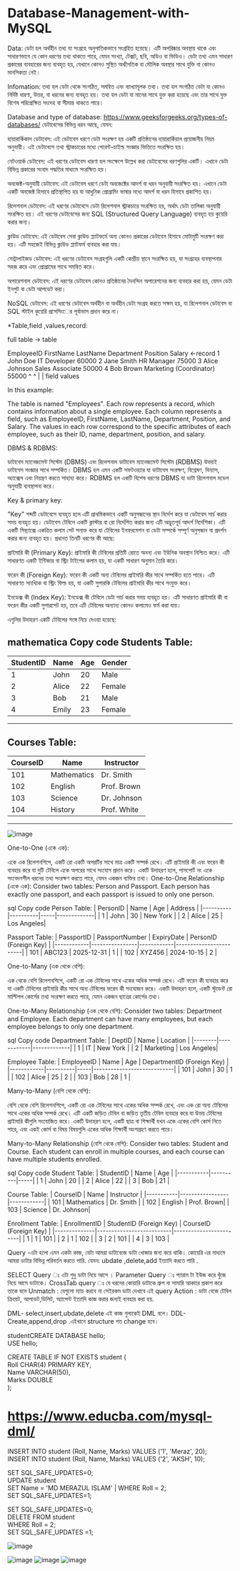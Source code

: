 # Database-Management-with-MySQL



Data: ডেটা হল  অর্থহীন তথ্য যা সংগ্রহে অনুপাতিকভাবে সংগ্রহিত হয়েছে। এটি অপরিষ্কার অবস্থায় থাকে এবং সাধারণভাবে যে কোন ধরণের তথ্য থাকতে পারে, যেমন সংখ্যা, টেক্সট, ছবি, অডিও বা ভিডিও। ডেটা তথ্য এমন সাধারণ প্রকারের ব্যবহারের জন্য ব্যবহৃত হয়, যেখানে কোনও সুস্থিত অর্থনৈতিক বা মৌলিক অবস্থার সাথে যুক্তি বা কোনও মানসিকতা নেই।

Infomation: তথ্য হল ডেটা থেকে সংগঠিত, সমন্বিত এবং ব্যাখ্যামূলক তথ্য। তথ্য হল সংগঠিত ডেটা যা কোনও নির্দিষ্ট ধারণা, উত্তর, বা ধরনের জন্য ব্যবহৃত হয়। তথ্য হল ডেটা যা মানের সাথে যুক্ত করা হয়েছে এবং তার সাথে যুক্ত বিশেষ পরিপ্রেক্ষিত সংদেহ বা সীমান্ত থাকতে পারে।


Database and type of database:  https://www.geeksforgeeks.org/types-of-databases/
ডেটাবেসের বিভিন্ন ধরন আছে, যেমন:

হায়ারার্কিকাল ডেটাবেস: এই ডেটাবেস ধরণে ডেটা সংরক্ষণ হয় একটি প্রতিষ্ঠানের হায়ারার্কিয়াল প্রয়োজনীয় নিয়ম অনুযায়ী। এই ডেটাবেসে তথ্য স্ট্রাকচারের মধ্যে পেরেন্ট-চাইল্ড সংজ্ঞার ভিত্তিতে সংরক্ষিত হয়।

নেটওয়ার্ক ডেটাবেস: এই ধরণের ডেটাবেস ধারণা হল সংক্ষেপে উল্লেখ করা ডেটাবেসের ধরণগুলির একটি। এখানে ডেটা বিভিন্ন প্রকারের সংবাদ পদ্ধতির মাধ্যমে সংরক্ষিত হয়।

অবজেক্ট-অনুযায়ী ডেটাবেস: এই ডেটাবেস ধরণে ডেটা অবজেক্টের আদর্শ বা ধরন অনুযায়ী সংরক্ষিত হয়। এখানে ডেটা একটি অবজেক্ট হিসাবে প্রতিস্থাপিত হয় যা আধুনিক প্রোগ্রামিং ভাষার মধ্যে আদর্শ বা ধরন হিসাবে প্রকাশিত হয়।

রিলেশনাল ডেটাবেস: এই ধরণের ডেটাবেসে ডেটা রিলেশনাল স্ট্রাকচারে সংরক্ষিত হয়, অর্থাৎ ডেটা তালিকা অনুযায়ী সংরক্ষিত হয়। এই ধরণের ডেটাবেসের জন্য SQL (Structured Query Language) ব্যবহৃত হয় কুয়েরি করার জন্য।

ক্লাউড ডেটাবেস: এই ডেটাবেস সেবা ক্লাউড প্ল্যাটফর্মে অন্য কোনও প্রকারের ডেটাবেস হিসাবে মোটামুটি সংরক্ষণ করা হয়। এটি সহজেই বিভিন্ন ক্লাউড প্ল্যাটফর্ম ব্যবহার করা যায়।

সেন্ট্রালাইজড ডেটাবেস: এই ধরণের ডেটাবেস সংগ্রহগুলি একটি কেন্দ্রীয় স্থানে সংরক্ষিত হয়, যা সংগ্রহের ব্যবস্থাপনার সহজ করে এবং প্রোগ্রামের সাথে সমন্বিত করে।

অপারেশনাল ডেটাবেস: এই ধরণের ডেটাবেস কোনও প্রতিষ্ঠানের দৈনন্দিন অপারেশনের জন্য ব্যবহার করা হয়, যেমন ডেটা ইনপুট বা ডেটা আপডেট করা।

NoSQL ডেটাবেস: এই ধরণের ডেটাবেস অর্থহীন বা অর্থহীন ডেটা সংগ্রহ করতে সক্ষম হয়, যা রিলেশনাল ডেটাবেস বা SQL স্টাইল কুয়েরি প্রসেসিংের পূর্বাভাস প্রদান করে না।


*Table,field ,values,record:

full table -> table

EmployeeID	FirstName	LastName	Department	    Position	       Salary     <-record
1	        John	    Doe	          IT	        Developer	       60000
2	        Jane	    Smith	      HR	        Manager	           75000
3	        Alice	    Johnson	      Sales	        Associate	       50000
4	        Bob	        Brown        Marketing	   (Coordinator)	   55000
                                        ^               ^
                                        |               |
                                       field         values
                                        
In this example:

The table is named "Employees".
Each row represents a record, which contains information about a single employee.
Each column represents a field, such as EmployeeID, FirstName, LastName, Department, Position, and Salary.
The values in each row correspond to the specific attributes of each employee, such as their ID, name, department, position, and salary.



DBMS & RDBMS: 

ডাটাবেস ম্যানেজমেন্ট সিস্টেম (DBMS) এবং রিলেশনাল ডাটাবেস ম্যানেজমেন্ট সিস্টেম (RDBMS) উভয়ই ডাটাবেস সংজ্ঞার সাথে সম্পর্কিত। 
DBMS হল এমন একটি সফটওয়্যার যা ডাটাবেস সংরক্ষণ, বিশ্লেষণ, বিন্যাস, অ্যাক্সেস এবং নিয়ন্ত্রণ করতে সাহায্য করে। 
RDBMS হল একটি বিশেষ ধরণের DBMS যা ডাটা রিলেশনাল মডেল অনুযায়ী ব্যবস্থাপনা করে। 


Key & primary key: 

"Key" শব্দটি ডেটাবেসে ব্যবহৃত হলে এটি প্রাথমিকভাবে একটি অনুসন্ধানের স্থান নির্দেশ করে যা ডেটাবেস সার্চ করার সময় ব্যবহৃত হয়। ডেটাবেস টেবিলে একটি ক্লাস্টার বা রো নির্দেশিত করার জন্য এটি অদ্ভুতপূর্ব আদর্শ নির্দেশিকা। এটি একটি সিন্থ্যাক্সে একত্রিত কলাম সেট সনাক্ত করে যা টেবিলের ইনফরমেশন বা ডেটা সম্পর্কে সম্পূর্ণ অনুসন্ধান বা প্রদর্শন করার জন্য ব্যবহৃত হয়। প্রধানত তিনটি ধরণের কী আছে:

প্রাইমারি কী (Primary Key): প্রাইমারি কী টেবিলের প্রতিটি রোতে অনন্য এবং ইউনিক অবস্থান নিশ্চিত করে। এটি সাধারণত একটি ইন্টিজার বা স্ট্রিং টাইপের কলাম হয়, যা একটি সাধারণ অনুমান তৈরি করে।

ফরেন কী (Foreign Key): ফরেন কী একটি অন্য টেবিলের প্রাইমারি কীর সাথে সম্পর্কিত হতে পারে। এটি সাধারণত সাংখ্যিক বা স্ট্রিং ফিল্ড হয়, যা একটি সুপারকি টেবিলের প্রাইমারি কীর সাথে সংযুক্ত করে।

ইনডেক্স কী (Index Key): ইনডেক্স কী টেবিলে ডেটা সার্চ করার সময় ব্যবহৃত হয়। এটি সাধারণত প্রাইমারি কী বা ফরেন কীর একটি সুপারসেট হয়, তবে এটি টেবিলের অন্যান্য কোনও কলামেও ফর্ম করা যায়।

এগুলির উদাহরণ একটি টেবিলের সঙ্গে নিচে দেওয়া হয়েছে:

mathematica
Copy code
Students Table:
---------------------------------------
| StudentID | Name     | Age | Gender |
|-----------|----------|-----|--------|
| 1         | John     | 20  | Male   |
| 2         | Alice    | 22  | Female |
| 3         | Bob      | 21  | Male   |
| 4         | Emily    | 23  | Female |
---------------------------------------
Courses Table:
--------------------------------------------
| CourseID  | Name            | Instructor |
|-----------|-----------------|------------|
| 101       | Mathematics     | Dr. Smith  |
| 102       | English         | Prof. Brown|
| 103       | Science         | Dr. Johnson|
| 104       | History         | Prof. White|
--------------------------------------------
![image](https://github.com/Md-Merazul-Islam/Database-Management-with-MySQL/assets/129538030/6bd4fb00-3832-4643-a84d-8b1f0cefd05f)

One-to-One (একে এক):

একে এক রিলেশনশিপে, একটি রো একটি অপরটির সাথে মাত্র একটি সম্পর্ক রেখে।
এটি প্রাইমারি কী এবং ফরেন কী ব্যবহার করে যা দুটি টেবিলে একে অপরের সাথে সংযোগ প্রদান করে।
একটি উদাহরণ হলে, পাসপোর্ট নং একে সংবেদনশীল ধরনের তথ্য সংরক্ষণ করতে পারে, যেমন একজন ব্যক্তির তথ্য।
One-to-One Relationship (একে এক):
Consider two tables: Person and Passport. Each person has exactly one passport, and each passport is issued to only one person.

sql
Copy code
Person Table:
| PersonID | Name     | Age | Address     |
|----------|----------|-----|-------------|
| 1        | John     | 30  | New York    |
| 2        | Alice    | 25  | Los Angeles|

Passport Table:
| PassportID | PassportNumber | ExpiryDate | PersonID (Foreign Key) |
|------------|----------------|------------|------------------------|
| 101        | ABC123         | 2025-12-31 | 1                      |
| 102        | XYZ456         | 2024-10-15 | 2                      |



One-to-Many (এক থেকে বেশি):

এক থেকে বেশি রিলেশনশিপে, একটি রো এক টেবিলের সাথে একের অধিক সম্পর্ক রেখে।
এটি ফরেন কী ব্যবহার করে যা একটি টেবিলের প্রাইমারি কীর সাথে অন্য টেবিলের ফরেন কী সংযোজন করে।
একটি উদাহরণ হলে, একটি স্টুডেন্ট রো মাল্টিপল কোর্সের তথ্য সংরক্ষণ করতে পারে, যেমন একজন ছাত্রের কোর্সের তথ্য।

One-to-Many Relationship (এক থেকে বেশি):
Consider two tables: Department and Employee. Each department can have many employees, but each employee belongs to only one department.

sql
Copy code
Department Table:
| DeptID | Name       | Location    |
|--------|------------|-------------|
| 1      | IT         | New York    |
| 2      | Marketing  | Los Angeles|

Employee Table:
| EmployeeID | Name     | Age | DepartmentID (Foreign Key) |
|------------|----------|-----|----------------------------|
| 101        | John     | 30  | 1                          |
| 102        | Alice    | 25  | 2                          |
| 103        | Bob      | 28  | 1                          |



Many-to-Many (বেশি থেকে বেশি):

বেশি থেকে বেশি রিলেশনশিপে, একটি রো এক টেবিলের সাথে একের অধিক সম্পর্ক রেখে, এবং এক রো অন্য টেবিলের সাথে একের অধিক সম্পর্ক রেখে।
এটি একটি জড়িত টেবিল বা জড়িত তৃতীয় টেবিল ব্যবহার করে যা উভয় টেবিলের প্রাইমারি কীগুলি সংযোজিত করে।
একটি উদাহরণ হলে, একটি ছাত্র বা শিক্ষার্থী যখন একে একের বেশি কোর্স নিতে পারে, এবং একই কোর্স বা বিষয় বিষয়গুলি একের অধিক শিক্ষার্থী অংশগ্রহণ করতে পারে।

Many-to-Many Relationship (বেশি থেকে বেশি):
Consider two tables: Student and Course. Each student can enroll in multiple courses, and each course can have multiple students enrolled.

sql
Copy code
Student Table:
| StudentID | Name     | Age | 
|-----------|----------|-----|
| 1         | John     | 20  |
| 2         | Alice    | 22  |
| 3         | Bob      | 21  |

Course Table:
| CourseID  | Name            | Instructor |
|-----------|-----------------|------------|
| 101       | Mathematics     | Dr. Smith  |
| 102       | English         | Prof. Brown|
| 103       | Science         | Dr. Johnson|

Enrollment Table:
| EnrollmentID | StudentID (Foreign Key) | CourseID (Foreign Key) |
|--------------|--------------------------|------------------------|
| 1            | 1                        | 101                    |
| 2            | 1                        | 102                    |
| 3            | 2                        | 101                    |
| 4            | 3                        | 103                    |



Query -এটা হলো এমন একটা কাজ, যেটা আমরা ডাটাবেজে ডাটা খোজার জন্য করে থাকি। কোয়েরি এর মাধ্যমে আমরা ডাটার বিভিন্ন পরিবর্তন করতে পারি. যেমন: ubdate ,delete,add ইত্যাদি করতে পারি .

SELECT Query ঃ এটা শুধু ডাটা নিয়ে আসে ।
Parameter Query ঃ প্যারাম টা ইউজ করে খুঁজে নিয়ে আসে ডাটাকে।
CrossTab query ঃ যে ধরনের কোয়ারি ডাটাকে গ্রুপ বা সামারি আকারে প্রকাশ করে তাকে বলে
Unmatch : যেগুলো ম্যাচ করবে না সেইরকম ডাটা দেখাবে এই query
Action : ডাটা বেজে টেবিল ক্রিয়েট, আপডেট,ডিলিট, অ্যাপেন্ট ইত্যাদি কাজ করার জন্যই  ব্যবহার করা হয়.


DML- select,insert,ubdate,delete এই কাজ গুলাকেই DML বলে।
DDL- Create,append,drop .এইখানে structure গত change হবে। 

studentCREATE DATABASE hello;                                                   
USE hello;                                                                      
                                                                                
CREATE TABLE IF NOT EXISTS student (                                            
    Roll CHAR(4) PRIMARY KEY,                                                   
    Name VARCHAR(50),                                                          
    Marks DOUBLE                                                                
);                                                                              
# https://www.educba.com/mysql-dml/
INSERT INTO student (Roll, Name, Marks) VALUES ('1', 'Meraz', 20);              
INSERT INTO student (Roll, Name, Marks) VALUES ('2', 'AKSH', 10);               
                                                                              
SET SQL_SAFE_UPDATES=0;                                                        
UPDATE student                                                                 
SET Name = 'MD MERAZUL ISLAM'                                                   |
WHERE Roll = 2;                                                                
SET SQL_SAFE_UPDATES=1;                                                         
                                                                                
SET SQL_SAFE_UPDATES=0;                                                        
DELETE FROM student                                                             
WHERE Roll = 2;                                                                
SET SQL_SAFE_UPDATES =1;                                                        





![image](https://github.com/Md-Merazul-Islam/Database-Management-with-MySQL/assets/129538030/e8191c7d-c42b-4997-8f12-6eab0a80a623)


![image](https://github.com/Md-Merazul-Islam/Database-Management-with-MySQL/assets/129538030/a3ff3d0a-5d4d-4d98-970e-ea6bef47a3ed)
![image](https://github.com/Md-Merazul-Islam/Database-Management-with-MySQL/assets/129538030/32f8fcce-5e0d-4a46-88ec-31f98445a340)
![image](https://github.com/Md-Merazul-Islam/Database-Management-with-MySQL/assets/129538030/75999a82-7bd4-4d9f-88af-973e4d8cd30d)




